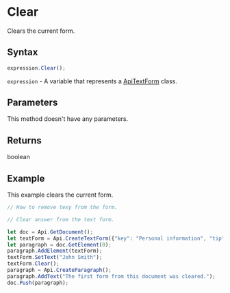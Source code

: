 # Clear

Clears the current form.

## Syntax

```javascript
expression.Clear();
```

`expression` - A variable that represents a [ApiTextForm](../ApiTextForm.md) class.

## Parameters

This method doesn't have any parameters.

## Returns

boolean

## Example

This example clears the current form.

```javascript editor-pdf
// How to remove texy from the form.

// Clear answer from the text form.

let doc = Api.GetDocument();
let textForm = Api.CreateTextForm({"key": "Personal information", "tip": "Enter your first name", "required": true, "placeholder": "First name", "comb": true, "maxCharacters": 10, "cellWidth": 3, "multiLine": false, "autoFit": false});
let paragraph = doc.GetElement(0);
paragraph.AddElement(textForm);
textForm.SetText("John Smith");
textForm.Clear();
paragraph = Api.CreateParagraph();
paragraph.AddText("The first form from this document was cleared.");
doc.Push(paragraph);
```
